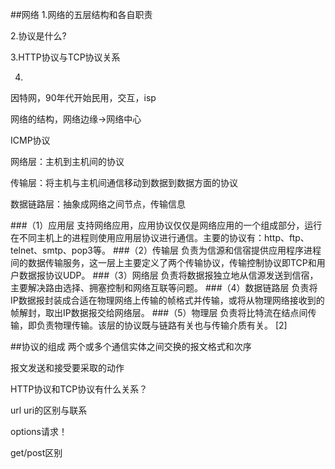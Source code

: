 ##网络
1.网络的五层结构和各自职责

2.协议是什么?

3.HTTP协议与TCP协议关系

4.

因特网，90年代开始民用，交互，isp

网络的结构，网络边缘->网络中心

ICMP协议

网络层：主机到主机间的协议

传输层：将主机与主机间通信移动到数据到数据方面的协议

数据链路层：抽象成网络之间节点，传输信息

###（1）应用层
支持网络应用，应用协议仅仅是网络应用的一个组成部分，运行在不同主机上的进程则使用应用层协议进行通信。主要的协议有：http、ftp、telnet、smtp、pop3等。
###（2）传输层
负责为信源和信宿提供应用程序进程间的数据传输服务，这一层上主要定义了两个传输协议，传输控制协议即TCP和用户数据报协议UDP。
###（3）网络层
负责将数据报独立地从信源发送到信宿，主要解决路由选择、拥塞控制和网络互联等问题。
###（4）数据链路层
负责将IP数据报封装成合适在物理网络上传输的帧格式并传输，或将从物理网络接收到的帧解封，取出IP数据报交给网络层。
###（5）物理层
负责将比特流在结点间传输，即负责物理传输。该层的协议既与链路有关也与传输介质有关。 [2] 

##协议的组成
两个或多个通信实体之间交换的报文格式和次序

报文发送和接受要采取的动作

HTTP协议和TCP协议有什么关系？

url uri的区别与联系

options请求！

get/post区别
